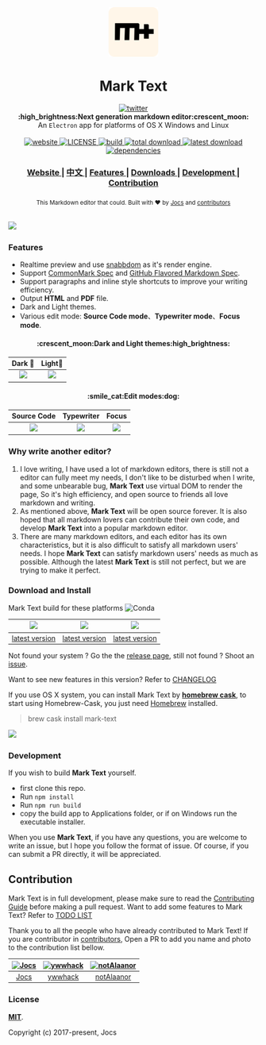 <p align="center"><img src="https://github.com/marktext/marktext/blob/master/static/logo-small.png" alt="mark text" width="100" height="100"></p>

<h1 align="center">Mark Text</h1>

<div align="center">
  <a href="https://twitter.com/intent/tweet?text=Wow:&url=https%3A%2F%2Fgithub.com%2Fmarktext%2Fmarktext">
    <img src="https://img.shields.io/twitter/url/https/github.com/marktext/marktext.svg?style=for-the-badge" alt="twitter">
  </a>
</div>
<div align="center">
  <strong>:high_brightness:Next generation markdown editor:crescent_moon:</strong>
</div>
<div align="center">
  An <code>Electron</code> app for platforms of OS X Windows and Linux
</div>

<br />

<div align="center">
  <!-- Version -->
  <a href="https://marktext.github.io/website">
    <img src="https://badge.fury.io/gh/jocs%2Fmarktext.svg" alt="website">
  </a>
  <!-- License -->
  <a href="https://marktext.github.io/website">
    <img src="https://img.shields.io/github/license/marktext/marktext.svg" alt="LICENSE">
  </a>
  <!-- Build Status -->
  <a href="https://marktext.github.io/website">
    <img src="https://travis-ci.org/marktext/marktext.svg?branch=master" alt="build">
  </a>
  <!-- Downloads total -->
  <a href="https://marktext.github.io/website">
    <img src="https://img.shields.io/github/downloads/marktext/marktext/total.svg" alt="total download">
  </a>
  <!-- Downloads latest release -->
  <a href="https://marktext.github.io/website">
    <img src="https://img.shields.io/github/downloads/marktext/marktext/latest/total.svg" alt="latest download">
  </a>
  <!-- deps -->
  <a href="https://marktext.github.io/website">
    <img src="https://img.shields.io/hackage-deps/v/lens.svg" alt="dependencies">
  </a>
</div>

<div align="center">
  <h3>
    <a href="https://marktext.github.io/website">
      Website
    </a>
    <span> | </span>
    <a href="https://github.com/marktext/marktext/blob/master/doc/i18n/zh_cn.md">
      中文
    </a>
    <span> | </span>
    <a href="https://github.com/marktext/marktext#features">
      Features
    </a>
    <span> | </span>
    <a href="https://github.com/marktext/marktext#download">
      Downloads
    </a>
    <span> | </span>
    <a href="https://github.com/marktext/marktext#development">
      Development
    </a>
    <span> | </span>
    <a href="https://github.com/marktext/marktext#contribution">
      Contribution
    </a>
  </h3>
</div>

<div align="center">
  <sub>This Markdown editor that could. Built with ❤︎ by
  <a href="https://github.com/Jocs">Jocs</a> and
  <a href="https://github.com/marktext/marktext/graphs/contributors">
    contributors
  </a>
</div>

<br />

![](https://github.com/marktext/marktext/blob/master/doc/marktext.gif)

### Features

- Realtime preview and use [snabbdom](https://github.com/snabbdom/snabbdom) as it's render engine.
- Support [CommonMark Spec](http://spec.commonmark.org/0.28/) and [GitHub Flavored Markdown Spec](http://spec.commonmark.org/0.28/).
- Support paragraphs and inline style shortcuts to improve your writing efficiency.
- Output **HTML** and **PDF** file.
- Dark and Light themes.
- Various edit mode: **Source Code mode**、**Typewriter mode**、**Focus mode**.

<h4 align="center">:crescent_moon:Dark and Light themes:high_brightness:</h4>

|                     Dark :crescent_moon:                     |                    Light:high_brightness:                    |
| :----------------------------------------------------------: | :----------------------------------------------------------: |
| ![](https://github.com/marktext/marktext/blob/master/doc/dark.jpg) | ![](https://github.com/marktext/marktext/blob/master/doc/light.jpg) |

<h4 align="center">:smile_cat:Edit modes:dog:</h4>

|                         Source Code                          |                          Typewriter                          |                            Focus                             |
| :----------------------------------------------------------: | :----------------------------------------------------------: | :----------------------------------------------------------: |
| ![](https://github.com/marktext/marktext/blob/master/doc/source.gif) | ![](https://github.com/marktext/marktext/blob/master/doc/typewriter.gif) | ![](https://github.com/marktext/marktext/blob/master/doc/focus.gif) |

### Why write another editor?

1. I love writing, I have used a lot of markdown editors, there is still not a editor can fully meet my needs, I don't like to be disturbed when I write, and some unbearable bug, **Mark Text** use virtual DOM to render the page, So it's high efficiency, and open source to friends all love markdown and writing.
2. As mentioned above, **Mark Text** will be open source forever. It is also hoped that all markdown lovers can contribute their own code, and develop **Mark Text** into a popular markdown editor.
3. There are many markdown editors, and each editor has its own characteristics, but it is also difficult to satisfy all markdown users' needs. I hope **Mark Text** can satisfy markdown users' needs as much as possible. Although the latest **Mark Text** is still not perfect, but we are trying to make it perfect.

### Download and Install

Mark Text build for these platforms ![Conda](https://img.shields.io/conda/pn/conda-forge/python.svg?style=for-the-badge)

| ![]( https://github.com/ryanoasis/nerd-fonts/wiki/screenshots/v1.0.x/mac-pass-sm.png) | ![]( https://github.com/ryanoasis/nerd-fonts/wiki/screenshots/v1.0.x/windows-pass-sm.png) | ![]( https://github.com/ryanoasis/nerd-fonts/wiki/screenshots/v1.0.x/linux-pass-sm.png) |
| :----------------------------------------------------------: | :----------------------------------------------------------: | :----------------------------------------------------------: |
| [latest version](https://github.com/marktext/marktext/releases/download/v0.7.17/marktext-0.7.17.dmg) | [latest version](https://github.com/marktext/marktext/releases/download/v0.7.17/marktext-setup-0.7.17.exe) | [latest version](https://github.com/marktext/marktext/releases/download/v0.7.17/marktext-0.7.17-x86_64.AppImage) |

Not found your system ? Go the the [release page](https://github.com/marktext/marktext/releases), still not found ? Shoot an [issue](https://github.com/marktext/marktext/issues).

Want to see new features in this version? Refer to [CHANGELOG](https://github.com/marktext/marktext/blob/master/.github/CHANGELOG.md)

If you use OS X system, you can install Mark Text by [**homebrew cask**](https://github.com/caskroom/homebrew-cask), to start using Homebrew-Cask, you just need [Homebrew](http://brew.sh/) installed.

> brew cask install mark-text

![](https://github.com/marktext/marktext/blob/master/doc/brew-cask.jpg)

### Development

If you wish to build **Mark Text** yourself.

- first clone this repo.
- Run `npm install`
- Run `npm run build`
- copy the build app to Applications folder, or if on Windows run the executable installer.

When you use **Mark Text**, if you have any questions, you are welcome to write an issue, but I hope you follow the format of issue. Of course, if you can submit a PR directly, it will be appreciated.

## Contribution

Mark Text is in full development, please make sure to read the [Contributing Guide](https://github.com/marktext/marktext/blob/master/.github/CONTRIBUTING.md) before making a pull request. Want to add some features to Mark Text? Refer to [TODO LIST](https://github.com/marktext/marktext/blob/master/.github/TODOLIST.md)

Thank you to all the people who have already contributed to Mark Text! If you are contributor in [contributors](https://github.com/marktext/marktext/graphs/contributors), Open a PR to add you name and photo to the contribution list bellow.

[![Jocs](https://avatars0.githubusercontent.com/u/9712830?s=150&v=4)](https://github.com/Jocs) | [![ywwhack](https://avatars1.githubusercontent.com/u/8746197?s=150&v=4)](https://github.com/ywwhack) | [![notAlaanor](https://avatars1.githubusercontent.com/u/17591936?s=150&v=4)](https://github.com/notAlaanor)
:---:|:---:|:---:
[Jocs](https://github.com/Jocs) | [ywwhack](https://github.com/ywwhack) | [notAlaanor](https://github.com/notAlaanor)

### License

 [**MIT**](https://github.com/marktext/marktext/blob/master/LICENSE).

Copyright (c) 2017-present, Jocs
